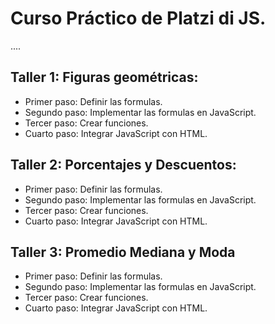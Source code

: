 # Curso Práctico de Platzi di JS.

....

## Taller 1: Figuras geométricas:

- Primer paso: Definir las formulas.
- Segundo paso: Implementar las formulas en JavaScript.
- Tercer paso: Crear funciones.
- Cuarto paso: Integrar JavaScript con HTML.

## Taller 2: Porcentajes y Descuentos:

- Primer paso: Definir las formulas.
- Segundo paso: Implementar las formulas en JavaScript.
- Tercer paso: Crear funciones.
- Cuarto paso: Integrar JavaScript con HTML.

## Taller 3: Promedio Mediana y Moda

- Primer paso: Definir las formulas.
- Segundo paso: Implementar las formulas en JavaScript.
- Tercer paso: Crear funciones.
- Cuarto paso: Integrar JavaScript con HTML.
